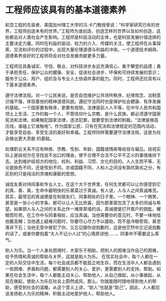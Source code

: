 # 工程师应该具有的基本道德素养

​	航空工程的先驱者、美国加州理工大学的冯.卡门教授曾说：“科学家研究已有的世界，工程师创造未有的世界。”工程师为谁创造、创造怎样的世界以及如何创造，这些都会对人类社会产生影响。工程师是科技活动的主体，也是科技发展价值选择的主要决定力量。同时在利益的驱动、权力的介入、传媒的关注，使工程师在从事探索、交流和评价的过程中，出现大量伦理道德与利益的冲突。一个道德技术娴熟、道德素养良好的工程师将会对社会发展贡献更多力量。

​	工程师应具备诚实、守信、敬业、对科技进步永远充满信心、勇于攀登的品德；勇于承担责任，保护公众的健康、安全，促进社会进步、环保和可持续发展的意识；服务于公众、用户、组织及与专业人士协调共事的能力。同时，工程师还应具有以下基本道德素养。

​	遵守法律法规。对一个公民来说，是否自觉维护公共场所秩序，纪律观念、法制意识强不强，体现着他的精神道德风貌。遵纪守法同时也是保护社会健康、有序发展的基础。一个国家要有秩序，更要有规矩。法律面前人人平等，在中华人民共和国领土上生活、工作的每一个人，不管信仰什么宗教、是什么民族，都必须遵守国家宪法和法律。如果触犯国家法律，违法犯罪，就要受到法律的制裁。“法律是根高压线，谁碰上它谁触电”。作为国家公民，只有在宪法和法律规定的范围内活动，才能享受自由、享受生活的美好和幸福。工程师同样需要遵守法律法规，这是为社会做出更大贡献	的基础。

​	处理职业关系不应有种族、宗教、性别、年龄、国籍或残疾等歧视与偏见。歧视实际上是歧视方在寻找说不出口的理由，使不合理不合法不公平不正义的事情维持下去。达到维护歧视方的地位、权利、利益、习惯、文化的目的。人人生而平等，无论是肤色不同，还是性别不同，亦或国籍不同，人和人之间没有孰优孰劣之分，有区别的只是纯洁的灵魂和康脏的思想。

​	诚信友善对待同事和专业人士。在这个大千世界里，任何生灵都可以让你感受到它的真、善、美，生命中最明快的乐章莫过于真诚。有人说，人与人之间真诚难觅。其实，最常见的真诚便是在和朋友们、同事相处的日子里。一个眼神、一个微笑，甚至是一张小小的字条，都可以让人无比欣喜，因为那里面包含了太多的坦诚与希望。如果把人与人之间的关系比作一堵厚厚墙的话，真诚便是打开窗户的钥匙，耀眼而珍贵。在工作中与同事相处，应当真诚。当他需要你的意见时，不要一味地给他戴高帽；当他遇上疑难问题时，你要尽心尽力予以援助，而不是冷眼旁观，甚至落井下石；当他无意中冒犯了你，又忘记跟你说抱歉时，这是他茫然中忘记说抱歉的话了，或者你要抱着“大人不记小人过”的心情原谅他……，同事中不需要这么客气。

​	助人为乐。当一个人身处困境时，大家乐于相助，把别人的困难当作自己的困难，给予热情和真诚的帮助与关怀，这就是助人为乐。 在现实社会中，每个人都在一定的人际交往中生活，每个社会成员都不能孤立地生存，而在生活中人人都会遇到一些困难、矛盾和问题，都需要别人的关心、爱护，更需要别人的支持、帮助。如果在社会生活中，每个人都能主动关心、帮助他人，从自己做起，从小事做起，从现在做起，使助人为乐在社会上蔚然成风，那么，你就能随时随地得到他人的帮助，感受到社会的温暖。从这个意义上讲，“助人”也就是“助己”。因此，人人都应该发扬助人为乐的精神，积极主动地爱护他人，帮助他人。